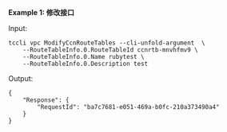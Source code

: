 **Example 1: 修改接口**



Input: 

```
tccli vpc ModifyCcnRouteTables --cli-unfold-argument  \
    --RouteTableInfo.0.RouteTableId ccnrtb-mnvhfmv9 \
    --RouteTableInfo.0.Name rubytest \
    --RouteTableInfo.0.Description test
```

Output: 
```
{
    "Response": {
        "RequestId": "ba7c7681-e051-469a-b0fc-210a373490a4"
    }
}
```

